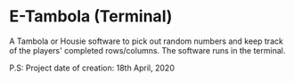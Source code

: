 # E-Tambola (Terminal)
A Tambola or Housie software to pick out random numbers and keep track of the players' completed rows/columns. The software runs in the terminal.

P.S: Project date of creation: 18th April, 2020
